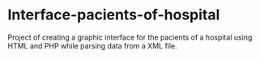 # Interface-pacients-of-hospital
Project of creating a graphic interface for the pacients of a hospital using HTML and PHP while parsing data from a XML file.
